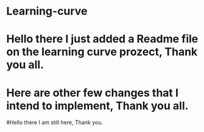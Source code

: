 # Learning-curve

# Hello there I just added a Readme file on the learning curve prozect, Thank you all.


# Here are other few changes that I intend to implement, Thank you all.

#Hello there I am still here, Thank you.

